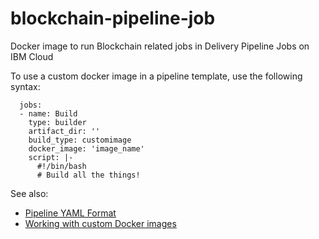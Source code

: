 # blockchain-pipeline-job

Docker image to run Blockchain related jobs in Delivery Pipeline Jobs on IBM Cloud

To use a custom docker image in a pipeline template, use the following syntax:

```
  jobs:
  - name: Build
    type: builder
    artifact_dir: ''
    build_type: customimage
    docker_image: 'image_name'
    script: |-
      #!/bin/bash
      # Build all the things!
```

See also:
- [Pipeline YAML Format](https://github.com/open-toolchain/sdk/wiki/Pipeline-YAML-Format)
- [Working with custom Docker images](https://console.bluemix.net/docs/services/ContinuousDelivery/pipeline_custom_docker_images.html#custom_docker_images)
